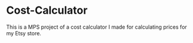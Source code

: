 # Cost-Calculator
This is a MPS project of a cost calculator I made for calculating prices for my Etsy store.
